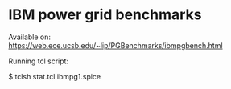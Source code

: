 # IBM power grid benchmarks

Available on: https://web.ece.ucsb.edu/~lip/PGBenchmarks/ibmpgbench.html

Running tcl script:

$ tclsh stat.tcl ibmpg1.spice
